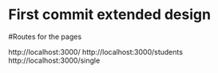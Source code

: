 # First commit extended design

#Routes for the pages 

http://localhost:3000/
http://localhost:3000/students
http://localhost:3000/single
